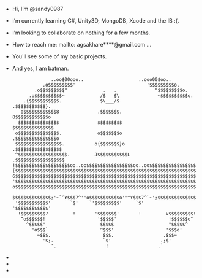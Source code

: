 - Hi, I’m @sandy0987
- I’m currently learning C#, Unity3D, MongoDB, Xcode and the IB :(.
- I’m looking to collaborate on nothing for a few months.
- How to reach me: mailto: agsakhare****@gmail.com ...
- You'll see some of my basic projects.
- And yes, I am batman.

                    ..oo$00ooo..                    ..ooo00$oo..
                 .o$$$$$$$$$'                          '$$$$$$$$$o.
              .o$$$$$$$$$"             .   .              "$$$$$$$$$o.
            .o$$$$$$$$$$~             /$   $\              ~$$$$$$$$$$o.
          .{$$$$$$$$$$$.              $\___/$               .$$$$$$$$$$$}.
         o$$$$$$$$$$$$8              .$$$$$$$.               8$$$$$$$$$$$$o
        $$$$$$$$$$$$$$$              $$$$$$$$$               $$$$$$$$$$$$$$$
       o$$$$$$$$$$$$$$$.             o$$$$$$$o              .$$$$$$$$$$$$$$$o
       $$$$$$$$$$$$$$$$$.           o{$$$$$$$}o            .$$$$$$$$$$$$$$$$$
       ^$$$$$$$$$$$$$$$$$$.         J$$$$$$$$$$$L          .$$$$$$$$$$$$$$$$$$
      !$$$$$$$$$$$$$$$$$$$$oo..oo$$$$$$$$$$$$$$$$$oo..oo$$$$$$$$$$$$$$$$$$$$$!
      [$$$$$$$$$$$$$$$$$$$$$$$$$$$$$$$$$$$$$$$$$$$$$$$$$$$$$$$$$$$$$$$$$$$$$$]
      6$$$$$$$$$$$$$$$$$$$$$$$$$$$$$$$$$$$$$$$$$$$$$$$$$$$$$$$$$$$$$$$$$$$$$$?
      '$$$$$$$$$$$$$$$$$$$$$$$$$$$$$$$$$$$$$$$$$$$$$$$$$$$$$$$$$$$$$$$$$$$$$$'
      o$$$$$$$$$$$$$$$$$$$$$$$$$$$$$$$$$$$$$$$$$$$$$$$$$$$$$$$$$$$$$$$$$$$$o
       $$$$$$$$$$$$$$;'~`^Y$$$7^''o$$$$$$$$$$$o''^Y$$$7^`~';$$$$$$$$$$$$$$$
       '$$$$$$$$$$$'       `$'    `'$$$$$$$$$'     `$'       '$$$$$$$$$$$$'
        !$$$$$$$$$7         !       '$$$$$$$'       !         V$$$$$$$$$!
         ^o$$$$$$!                   '$$$$$'                   !$$$$$$o^
           ^$$$$$"                    $$$$$                    "$$$$$^
             'o$$$`                   ^$$$'                   '$$$o'
               ~$$$.                   $$$.                  .$$$~
                 '$;.                  `$'                  .;$'
                    '.                  !                  .`       



-
-
- 
<!---
sandy0987/sandy0987 is a ✨ special ✨ repository because its `README.md` (this file) appears on your GitHub profile.
You can click the Preview link to take a look at your changes.
--->
